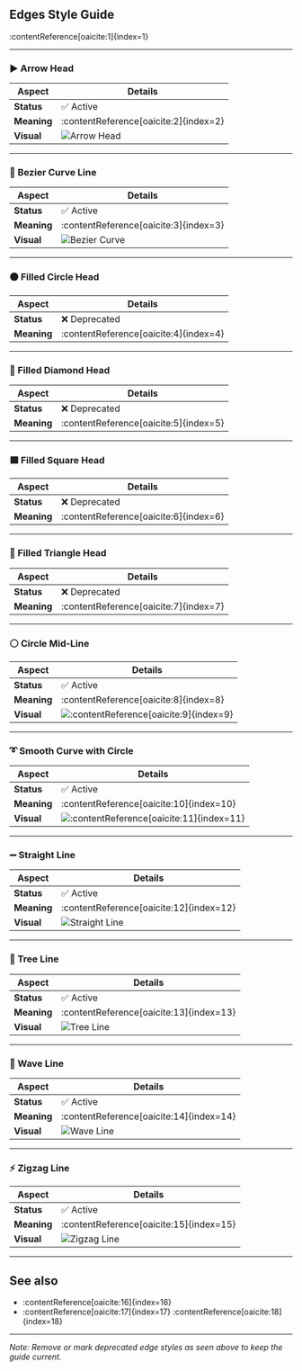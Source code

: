 ## Edges Style Guide

:contentReference[oaicite:1]{index=1}

---

### ▶ Arrow Head  
| Aspect    | Details |
|----------|---------|
| **Status** | ✅ Active |
| **Meaning** | :contentReference[oaicite:2]{index=2} |
| **Visual** | ![Arrow Head](../../images/edges/arrow-head.png) |

---

### 🔄 Bezier Curve Line  
| Aspect | Details |
|--------|---------|
| **Status** | ✅ Active |
| **Meaning** | :contentReference[oaicite:3]{index=3} |
| **Visual** | ![Bezier Curve](../../images/edges/bezier-curve.png) |

---

### ⚫ Filled Circle Head  
| Aspect | Details |
|--------|---------|
| **Status** | ❌ Deprecated |
| **Meaning** | :contentReference[oaicite:4]{index=4} |

---

### 💎 Filled Diamond Head  
| Aspect | Details |
|--------|---------|
| **Status** | ❌ Deprecated |
| **Meaning** | :contentReference[oaicite:5]{index=5} |

---

### 🟦 Filled Square Head  
| Aspect | Details |
|--------|---------|
| **Status** | ❌ Deprecated |
| **Meaning** | :contentReference[oaicite:6]{index=6} |

---

### 🔺 Filled Triangle Head  
| Aspect | Details |
|--------|---------|
| **Status** | ❌ Deprecated |
| **Meaning** | :contentReference[oaicite:7]{index=7} |

---

### ⚪ Circle Mid-Line  
| Aspect | Details |
|--------|---------|
| **Status** | ✅ Active |
| **Meaning** | :contentReference[oaicite:8]{index=8} |
| **Visual** | ![:contentReference[oaicite:9]{index=9}](../../images/edges/line-with-circle.png) |

---

### ➰ Smooth Curve with Circle  
| Aspect | Details |
|--------|---------|
| **Status** | ✅ Active |
| **Meaning** | :contentReference[oaicite:10]{index=10} |
| **Visual** | ![:contentReference[oaicite:11]{index=11}](../../images/edges/smooth-line-circle.png) |

---

### ➖ Straight Line  
| Aspect | Details |
|--------|---------|
| **Status** | ✅ Active |
| **Meaning** | :contentReference[oaicite:12]{index=12} |
| **Visual** | ![Straight Line](../../images/edges/straight-line.png) |

---

### 🌳 Tree Line  
| Aspect | Details |
|--------|---------|
| **Status** | ✅ Active |
| **Meaning** | :contentReference[oaicite:13]{index=13} |
| **Visual** | ![Tree Line](../../images/edges/tree-line.png) |

---

### 🌊 Wave Line  
| Aspect | Details |
|--------|---------|
| **Status** | ✅ Active |
| **Meaning** | :contentReference[oaicite:14]{index=14} |
| **Visual** | ![Wave Line](../../images/edges/wave-line.png) |

---

### ⚡ Zigzag Line  
| Aspect | Details |
|--------|---------|
| **Status** | ✅ Active |
| **Meaning** | :contentReference[oaicite:15]{index=15} |
| **Visual** | ![Zigzag Line](../../images/edges/zigzag-line.png) |

---

## See also
- :contentReference[oaicite:16]{index=16}  
- :contentReference[oaicite:17]{index=17} :contentReference[oaicite:18]{index=18}

---

*Note: Remove or mark deprecated edge styles as seen above to keep the guide current.*
